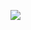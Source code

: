 ![](https://automationghana.com/wp-content/uploads/2024/09/Gemini_Generated_Image_xb8r6txb8r6txb8r-1.jpg)
